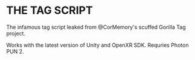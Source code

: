 # THE TAG SCRIPT

The infamous tag script leaked from @CorMemory's scuffed Gorilla Tag project.

Works with the latest version of Unity and OpenXR SDK. Requries Photon PUN 2.
